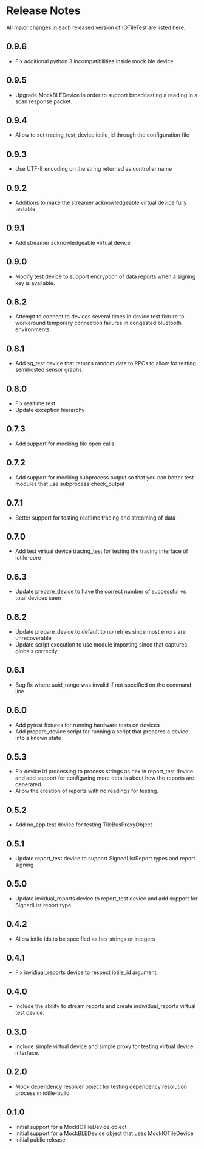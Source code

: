 # Release Notes

All major changes in each released version of IOTileTest are listed here.

## 0.9.6

- Fix additional python 3 incompatibilities inside mock ble device.

## 0.9.5

- Upgrade MockBLEDevice in order to support broadcasting a reading in a 
  scan response packet.

## 0.9.4

- Allow to set tracing_test_device iotile_id through the configuration file

## 0.9.3

- Use UTF-8 encoding on the string returned as controller name

## 0.9.2

- Additions to make the streamer acknowledgeable virtual device fully testable

## 0.9.1

- Add streamer acknowledgeable virtual device

## 0.9.0

- Modify test device to support encryption of data reports when a signing key
  is available.

## 0.8.2

- Attempt to connect to devices several times in device test fixture to workaround
  temporary connection failures in congested bluetooth environments.

## 0.8.1

- Add sg_test device that returns random data to RPCs to allow for testing semihosted
  sensor graphs.

## 0.8.0

- Fix realtime test
- Update exception hierarchy

## 0.7.3

- Add support for mocking file open calls

## 0.7.2

- Add support for mocking subprocess output so that you can better test modules that
  use subprocess.check_output

## 0.7.1

- Better support for testing realtime tracing and streaming of data

## 0.7.0

- Add test virtual device tracing_test for testing the tracing interface of iotile-core

## 0.6.3

- Update prepare_device to have the correct number of successful vs total devices seen

## 0.6.2

- Update prepare_device to default to no retries since most errors are unrecoverable
- Update script execution to use module importing since that captures globals correctly

## 0.6.1

- Bug fix where uuid_range was invalid if not specified on the command line

## 0.6.0

- Add pytest fixtures for running hardware tests on devices
- Add prepare_device script for running a script that prepares a device into a
  known state

## 0.5.3

- Fix device id processing to process strings as hex in report_test device and
  add support for configuring more details about how the reports are generated.
- Allow the creation of reports with no readings for testing.

## 0.5.2

- Add no_app test device for testing TileBusProxyObject

## 0.5.1

- Update report_test device to support SignedListReport types and report signing

## 0.5.0

- Update invidual_reports device to report_test device and add support for SignedList
  report type.

## 0.4.2

- Allow iotile ids to be specified as hex strings or integers

## 0.4.1

- Fix invidiual_reports device to respect iotile_id argument.

## 0.4.0

- Include the ability to stream reports and create individual_reports virtual
  test device.

## 0.3.0

- Include simple virtual device and simple proxy for testing virtual device
  interface.

## 0.2.0

- Mock dependency resolver object for testing dependency resolution process
  in iotile-build

## 0.1.0

- Initial support for a MockIOTileDevice object
- Initial support for a MockBLEDevice object that uses MockIOTileDevice
- Initial public release
